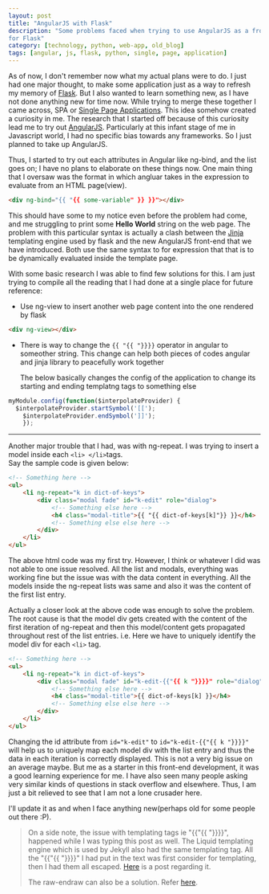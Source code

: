 ```yaml
---
layout: post
title: "AngularJS with Flask"
description: "Some problems faced when trying to use AngularJS as a front end
for Flask"
category: [technology, python, web-app, old_blog]
tags: [angular, js, flask, python, single, page, application]
---
```


As of now, I don't remember now what my actual plans were to do.
I just had one major thought, to make some application just as a way to refresh my
memory of [Flask](http://flask.pocoo.org/). But I also wanted to learn something new, as I have not done
anything new for time now. While trying to merge these together I came across,
SPA or [Single Page Applications](https://en.wikipedia.org/wiki/Single-page_application). This idea somehow created a curiosity in me.
The research that I started off because of this curiosity lead me to try out
[AngularJS](http://angularjs.org/). Particularly at this infant stage of me in Javascript world, I
had no specific bias towards any frameworks. So I just planned to take up
AngularJS.

Thus, I started to try out each attributes in Angular like ng-bind, and the list
goes on; I have no plans to elaborate on these things now. One main thing that I
oversaw was the format in which angluar takes in the expression to evaluate from
an HTML page(view).

```html
<div ng-bind="{{ "{{ some-variable" }} }}"></div>
```

This should have some to my notice even before the problem had come, and me
struggling to print some **Hello World** string on the web page. The problem
with this particular syntax is actually a clash between the
[Jinja](http://jinja.pocoo.org/) templating
engine used by flask and the new AngularJS front-end that we have introduced.
Both use the same syntax to for expression that that is to be dynamically
evaluated inside the template page. 


With some basic research I was able to find few solutions for this. I am just
trying to compile all the reading that I had done at a single place for future
reference:

* Use ng-view to insert another web page content into the one rendered by flask

```html
<div ng-view></div>
```

* There is way to change the `{{ "{{ "}}}}` operator in angular to someother string. This
  change can help both pieces of codes angular and jinja library to peacefully
  work together

  The below basically changes the config of the application to change its
  starting and ending templatng tags to something else

```javascript
myModule.config(function($interpolateProvider) {
  $interpolateProvider.startSymbol('[[');
    $interpolateProvider.endSymbol(']]');
    });
```

-------------------------------------------------------------------------------------------------

Another major trouble that I had, was with ng-repeat. I was trying to insert a model
inside each `<li> </li>`tags. \
Say the sample code is given below:

```html
<!-- Something here -->
<ul>
    <li ng-repeat="k in dict-of-keys">
        <div class="modal fade" id="k-edit" role="dialog">
            <!-- Something else here -->
            <h4 class="modal-title">{{ "{{ dict-of-keys[k]"}} }}</h4>
            <!-- Something else else here -->
        </div>
    </li>
</ul>
```

The above html code was my first try. However, I think or whatever I did  was not
able to one issue resolved. All the list and modals, everything was working fine
but the issue was with the data content in everything. All the models inside the
ng-repeat lists was same and also it was the content of the first list entry.

Actually a closer look at the above code was enough to solve the problem. The
root cause is that the model div gets created with the content of the first
iteration of ng-repeat and then this model/content gets propagated throughout
rest of the list entries. i.e. Here we have to uniquely identify the model div
for each `<li>` tag.

```html
<!-- Something here -->
<ul>
    <li ng-repeat="k in dict-of-keys">
        <div class="modal fade" id="k-edit-{{"{{ k "}}}}" role="dialog">
            <!-- Something else here -->
            <h4 class="modal-title">{{ dict-of-keys[k] }}</h4>
            <!-- Something else else here -->
        </div>
    </li>
</ul>
```

Changing the id attribute from `id="k-edit"` to `id="k-edit-{{"{{ k "}}}}"` will help
us to uniquely map each model div with the list entry and thus the data in each
iteration is correctly displayed. This is not a very big issue on an average
maybe. But me as a starter in this front-end development, it was a good
learning experience for me. I have also seen many people asking very similar
kinds of questions in stack overflow and elsewhere. Thus, I am just a bit
relieved to see that I am not a lone crusader here.

I'll update it as and when I face anything new(perhaps old for some people
out there :P).

> On a side note, the issue with templating tags ie "{{"{{ "}}}}", happened while
> I was typing this post as well. The Liquid templating engine which is used by
> Jekyll also had the same templating tag. All the "{{"{{ "}}}}" I had put in
> the text was first consider for templating, then I had them all escaped. [Here](http://stackoverflow.com/questions/3426182/how-to-escape-liquid-template-tags)
> is a post regarding it.
>
> The raw-endraw can also be a solution. Refer
> [here](https://github.com/Shopify/liquid/wiki/Liquid-for-Designers).
